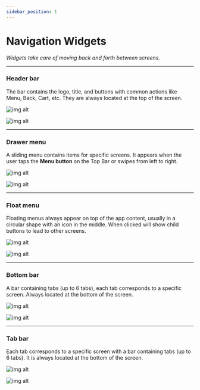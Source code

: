 ```yaml
---
sidebar_position: 1
---
```


# Navigation Widgets
*Widgets take care of moving back and forth between screens.*

---

### Header bar
The bar contains the logo, title, and buttons with common actions like Menu, Back, Cart, etc. They are always located at the top of the screen.

![img alt](/img/widget/navigation/headerbar-01.jpeg)

![img alt](/img/widget/navigation/headerbar-02.jpg)

---

### Drawer menu

A sliding menu contains items for specific screens. It appears when the user taps the **Menu button** on the Top Bar or swipes from left to right.

![img alt](/img/widget/navigation/drawermenu-01.jpeg)

![img alt](/img/widget/navigation/drawermenu-02.jpg)

---

### Float menu

Floating menus always appear on top of the app content, usually in a circular shape with an icon in the middle. When clicked will show child buttons to lead to other screens.

![img alt](/img/widget/navigation/floatmenu-01.jpeg)

![img alt](/img/widget/navigation/floatmenu-02.jpg)

---

### Bottom bar

A bar containing tabs (up to 6 tabs), each tab corresponds to a specific screen. Always located at the bottom of the screen.

![img alt](/img/widget/navigation/bottombar-01.jpeg)

![img alt](/img/widget/navigation/bottombar-02.jpg)

---

### Tab bar

Each tab corresponds to a specific screen with a bar containing tabs (up to 6 tabs). It is always located at the bottom of the screen.

![img alt](/img/widget/navigation/tabbar-01.jpeg)

![img alt](/img/widget/navigation/tabbar-02.jpg)